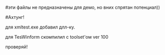﻿#эти файлы не предназначены для демо, но вних спрятан потенциал))

#Ахтунг!

для xmltest.exe добавил длл-ку.

для TesWinform скомпилил с toolset'ом ver 100

проверяй!

###### 